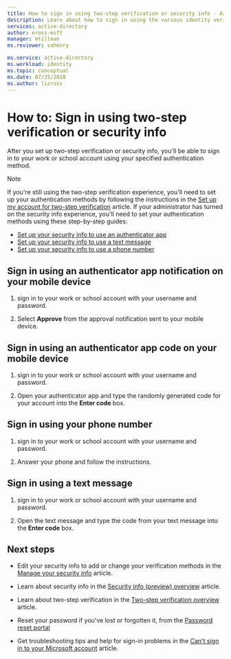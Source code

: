 ```yaml
---
title: How to sign in using two-step verification or security info - Azure Active Directory | Microsoft Docs
description: Learn about how to sign in using the various identity verification methods in security info.
services: active-directory
author: eross-msft
manager: mtillman
ms.reviewer: sahenry

ms.service: active-directory
ms.workload: identity
ms.topic: conceptual
ms.date: 07/25/2018
ms.author: lizross
---
```


# How to: Sign in using two-step verification or security info

After you set up two-step verification or security info, you'll be able to sign in to your work or school account using your specified authentication method.

>[!Note]
>If you're still using the two-step verification experience, you'll need to set up your authentication methods by following the instructions in the [Set up my account for two-step verification](multi-factor-authentication-end-user-first-time.md) article. If your administrator has turned on the security info experience, you'll need to set your authentication methods using these step-by-step guides:<ul><li>[Set up your security info to use an authenticator app](security-info-setup-auth-app.md)</li><li>[Set up your security info to use a text message](security-info-setup-text-msg.md)</li><li>[Set up your security info to use a phone number](security-info-setup-phone-number.md)</li></ul>

## Sign in using an authenticator app notification on your mobile device

1. sign in to your work or school account with your username and password.

2. Select **Approve** from the approval notification sent to your mobile device.


## Sign in using an authenticator app code on your mobile device

1. sign in to your work or school account with your username and password.

2. Open your authenticator app and type the randomly generated code for your account into the **Enter code** box.


## Sign in using your phone number

1. sign in to your work or school account with your username and password.

2. Answer your phone and follow the instructions.


## Sign in using a text message

1. sign in to your work or school account with your username and password.

2. Open the text message and type the code from your text message into the **Enter code** box.


## Next steps

- Edit your security info to add or change your verification methods in the [Manage your security info](security-info-manage-settings.md) article. 

- Learn about security info in the [Security info (preview) overview](user-help-security-info-overview.md) article.

- Learn about two-step verification in the [Two-step verification overview](user-help-two-step-verification-overview.md) article. 

- Reset your password if you've lost or forgotten it, from the [Password reset portal](https://passwordreset.microsoftonline.com/)

- Get troubleshooting tips and help for sign-in problems in the [Can't sign in to your Microsoft account](https://support.microsoft.com/help/12429/microsoft-account-sign-in-cant) article.